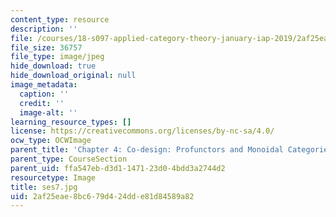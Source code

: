 ```yaml
---
content_type: resource
description: ''
file: /courses/18-s097-applied-category-theory-january-iap-2019/2af25eae8bc679d424dde81d84589a82_ses7.jpg
file_size: 36757
file_type: image/jpeg
hide_download: true
hide_download_original: null
image_metadata:
  caption: ''
  credit: ''
  image-alt: ''
learning_resource_types: []
license: https://creativecommons.org/licenses/by-nc-sa/4.0/
ocw_type: OCWImage
parent_title: 'Chapter 4: Co-design: Profunctors and Monoidal Categories'
parent_type: CourseSection
parent_uid: ffa547eb-d3d1-1471-23d0-4bdd3a2744d2
resourcetype: Image
title: ses7.jpg
uid: 2af25eae-8bc6-79d4-24dd-e81d84589a82
---
```

